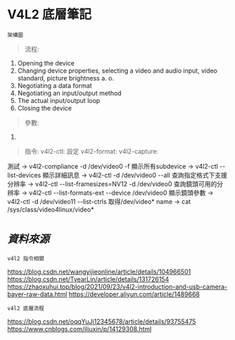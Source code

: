 # V4L2 底層筆記
```
架構圖
```

>流程:
1. Opening the device
1. Changing device properties, selecting a video and audio input, video standard, picture brightness a. o.
1. Negotiating a data format
1. Negotiating an input/output method
1. The actual input/output loop
1. Closing the device

> 參數:
1. 
>指令:
v4l2-ctl: 設定
v4l2-format: 
v4l2-capture: 

測試 -> v4l2-compliance -d /dev/video0 -f
顯示所有subdevice -> v4l2-ctl --list-devices
顯示詳細訊息 -> v4l2-ctl -d /dev/video0 --all
查詢指定格式下支援分辨率 -> v4l2-ctl --list-framesizes=NV12 -d /dev/video0
查詢鏡頭可用的分辨率 -> v4l2-ctl --list-formats-ext --device /dev/video0
顯示鏡頭參數 -> v4l2-ctl -d /dev/video11 --list-ctrls
取得/dev/video* name -> cat /sys/class/video4linux/video*








# *`資料來源`*
```
v4l2 指令相關
```
https://blog.csdn.net/wangyijieonline/article/details/104966501
https://blog.csdn.net/TyearLin/article/details/131726154
https://zhaoxuhui.top/blog/2021/09/23/v4l2-introduction-and-usb-camera-bayer-raw-data.html
https://developer.aliyun.com/article/1489668
```
v4l2 底層流程
```
https://blog.csdn.net/oqqYuJi12345678/article/details/93755475
https://www.cnblogs.com/jliuxin/p/14129308.html